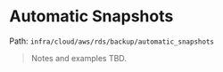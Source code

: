 # Automatic Snapshots

Path: `infra/cloud/aws/rds/backup/automatic_snapshots`

> Notes and examples TBD.
